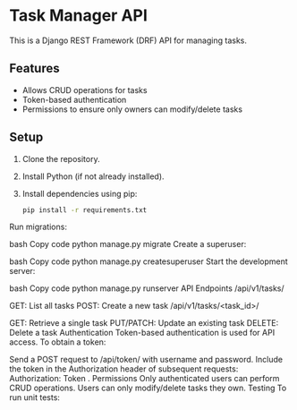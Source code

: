 

# Task Manager API

This is a Django REST Framework (DRF) API for managing tasks.

## Features

- Allows CRUD operations for tasks
- Token-based authentication
- Permissions to ensure only owners can modify/delete tasks

## Setup

1. Clone the repository.
2. Install Python (if not already installed).
3. Install dependencies using pip:

   ```bash
   pip install -r requirements.txt
Run migrations:

bash
Copy code
python manage.py migrate
Create a superuser:

bash
Copy code
python manage.py createsuperuser
Start the development server:

bash
Copy code
python manage.py runserver
API Endpoints
/api/v1/tasks/

GET: List all tasks
POST: Create a new task
/api/v1/tasks/<task_id>/

GET: Retrieve a single task
PUT/PATCH: Update an existing task
DELETE: Delete a task
Authentication
Token-based authentication is used for API access. To obtain a token:

Send a POST request to /api/token/ with username and password.
Include the token in the Authorization header of subsequent requests: Authorization: Token <token>.
Permissions
Only authenticated users can perform CRUD operations.
Users can only modify/delete tasks they own.
Testing
To run unit tests:


